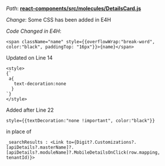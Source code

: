 *Path*: <b><ins>react-components/src/molecules/DetailsCard.js</b></ins>

*Change*: Some CSS has been added in E4H

 *Code Changed in E4H*:   

```
<span className="name" style={{overflowWrap:"break-word", color:"black", paddingTop: "16px"}}>{name}</span>
```

Updated on Line 14

```
<style>
{`
 a{
   text-decoration:none
  }
`}
</style>
```

Added after Line 22

```
style={{textDecoration:"none !important", color:"black"}}
```

in place of 

```
_searchResults : <Link to={Digit?.Customizations?.[apiDetails?.masterName]?.[apiDetails?.moduleName]?.MobileDetailsOnClick(row.mapping, tenantId)}>
```
